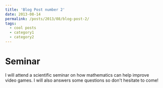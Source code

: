 ```yaml
---
title: 'Blog Post number 2'
date: 2013-08-14
permalink: /posts/2013/08/blog-post-2/
tags:
  - cool posts
  - category1
  - category2
---
```




Seminar
======

I will attend a scientific seminar on how mathematics can help improve video games. I will also answers some questions so don't hesitate to come!

